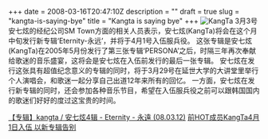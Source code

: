 +++
date = 2008-03-16T20:47:10Z
description = ""
draft = true
slug = "kangta-is-saying-bye"
title = "Kangta is saying bye"
+++
<img src='/kangta_1.jpg' alt='KangTa' />
3月3号安七炫的经纪公司SM Town方面的相关人员表示，安七炫(KangTa)将会在这个月中旬发行新专辑‘Eternity-永远’，并将于4月1号入伍服兵役。 
这张专辑是安七炫(KangTa)在2005年5月份发行了第三张专辑‘PERSONA’之后，时隔三年再次奉献给歌迷的音乐盛宴，这将会是安七炫在入伍前发行的最后一张专辑。 安七炫在发行这张具有超值纪念意义的专辑的同时，将于3月29号在延世大学的大讲堂里举行个人演唱会，和歌迷一起分享自己出道12年来所有的回忆。 
一方面，安七炫在发行新专辑的同时，还会参加各种音乐节目，希望在入伍服兵役之前可以跟韩国国内的歌迷们好好的度过这宝贵的时间。

<a href="http://www.ppcai.cn/thread-11656-1-1.html">【专辑】kangta / 安七炫4辑 - Eternity - 永遠 (08.03.12)</a>
<a href="http://et.21cn.com/star/zhuixing/rihan/2008/03/03/4414570.shtml">前HOT成员KangTa4月1日入伍 以新专辑告别</a>